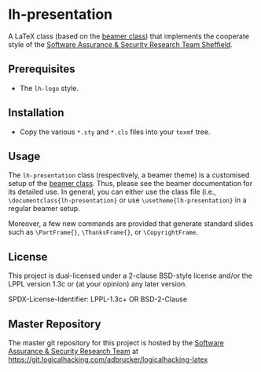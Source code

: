 # lh-presentation

A LaTeX class (based on the [beamer class](https://www.ctan.org/pkg/beamer)) 
that implements the cooperate style of the
[Software Assurance & Security Research Team Sheffield](https://logialhacking.com).

## Prerequisites 

* The `lh-logo` style.

## Installation 

* Copy the various `*.sty` and `*.cls` files into your `texmf` tree. 

## Usage

The `lh-presentation` class (respectively, a beamer theme) is a
customised setup of the
[beamer class](https://www.ctan.org/pkg/beamer).  Thus, please see the
beamer documentation for its detailed use. In general, you can either
use the class file (i.e., `\documentclass{lh-presentation}` or use
`\usetheme{lh-presentation}` in a regular beamer setup.

Moreover, a few new commands are provided that generate standard
slides such as `\PartFrame{}`, `\ThanksFrame{}`, or `\CopyrightFrame`.

## License

This project is dual-licensed under a 2-clause BSD-style license and/or 
the LPPL version 1.3c or (at your opinion) any later version. 

SPDX-License-Identifier: LPPL-1.3c+ OR BSD-2-Clause

## Master Repository

The master git repository for this project is hosted by the [Software
Assurance & Security Research Team](https://logicalhacking.com) at
https://git.logicalhacking.com/adbrucker/logicalhacking-latex
